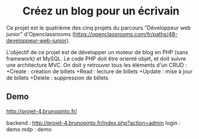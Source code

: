 <h1 align="center">Créez un blog pour un écrivain</h1>

Ce projet est le quatrième des cinq projets du parcours "Développeur web junior" d'Openclassrooms (https://openclassrooms.com/fr/paths/48-developpeur-web-junior).

L'objectif de ce projet est de développer un moteur de blog en PHP (sans framework) et MySQL. Le code PHP doit être orienté objet, et doit suivre une architecture MVC. On doit y retrouver tous les éléments d'un CRUD :
+Create : création de billets
+Read : lecture de billets
+Update : mise à jour de billets
+Delete : suppression de billets

## Demo

http://projet-4.brunopinto.fr/

backend : http://projet-4.brunopinto.fr/index.php?action=admin
login : demo
mdp : demo

